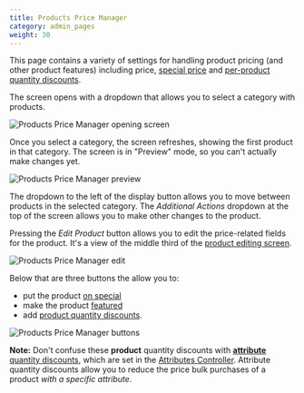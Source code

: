 ```yaml
---
title: Products Price Manager
category: admin_pages
weight: 30
---
```


This page contains a variety of settings for handling product pricing (and other product features) including price, 
[special price](/user/admin_pages/catalog/specials/) and 
[per-product quantity discounts](/user/products/quantity_discounts/).

The screen opens with a dropdown that allows you to select a category with products. 

![Products Price Manager opening screen](/images/ppm_load.png) 

Once you select a category, the screen refreshes, showing the first product in that category.  The screen is in "Preview" mode, so you can't actually make changes yet.

![Products Price Manager preview](/images/ppm_preview.png) 

The dropdown to the left of the display button allows you to move between products in the selected category.   The *Additional Actions* dropdown at the top of the screen allows you to make other changes to the product.

Pressing the *Edit Product* button allows you to edit the price-related fields for the product.  It's a view of the middle third of the [product editing screen](/user/products/product_edit/). 

![Products Price Manager edit](/images/ppm_edit.png) 

Below that are three buttons the allow you to:

- put the product [on special](/user/admin_pages/catalog/specials/) 
- make the product [featured](/user/admin_pages/catalog/featured/)
- add [product quantity discounts](/user/products/quantity_discounts/).

![Products Price Manager buttons](/images/ppm_buttons.png) 

**Note:** Don't confuse these **product** quantity discounts with [**attribute** quantity discounts](/user/products/attribute_pricing/#settings-in-attributes-controller), which are set in the [Attributes Controller](/user/admin_pages/catalog/attributes_controller/#quantity-discounts). Attribute quantity discounts allow you to reduce the price bulk purchases of a product *with a specific attribute*.
